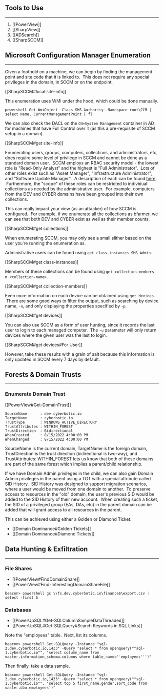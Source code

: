 ## Tools to Use

---

1. [[PowerView]]
2. [[SharpView]]
3. [[ADSearch]]
4. [[SharpSCCM]]


## Microsoft Configuration Manager Enumeration

---

Given a foothold on a machine, we can begin by finding the management point and site code that it is linked to.  This does not require any special privileges in the domain, in SCCM or on the endpoint.

[[SharpSCCM#local site-info]]

This enumeration uses WMI under the hood, which could be done manually.

```
powershell Get-WmiObject -Class SMS_Authority -Namespace root\CCM | select Name, CurrentManagementPoint | fl
```

We can also check the DACL on the `CN=System Management` container in AD for machines that have Full Control over it (as this a pre-requisite of SCCM setup in a domain).

[[SharpSCCM#get site-info]]

Enumerating users, groups, computers, collections, and administrators, etc, does require some level of privilege in SCCM and cannot be done as a standard domain user.  SCCM employs an RBAC security model - the lowest role is "Read-Only Analyst" and the highest is "Full Administrator".  Lots of other roles exist such as "Asset Manager", "Infrastructure Administrator", and "Software Update Manager".  A description of each can be found [here](https://learn.microsoft.com/en-us/mem/configmgr/core/understand/fundamentals-of-role-based-administration).  Furthermore, the "scope" of these roles can be restricted to individual collections as needed by the administrative user.  For example, computers from the DEV and CYBER domains have been grouped into their own collections.

This can really impact your view (as an attacker) of how SCCM is configured.  For example, if we enumerate all the collections as bfarmer, we can see that both DEV and CYBER exist as well as their member counts.

[[SharpSCCM#get collections]]

When enumerating SCCM, you may only see a small slither based on the user you're running the enumeration as.

Administrative users can be found using `get class-instances SMS_Admin`.

[[SharpSCCM#get class-instances]]

Members of these collections can be found using `get collection-members -n <collection-name>`.

[[SharpSCCM#get collection-members]]

Even more information on each device can be obtained using `get devices`.  There are some good ways to filter the output, such as searching by device name, `-n`, and only displaying the properties specified by `-p`.

[[SharpSCCM#get devices]]

You can also use SCCM as a form of user hunting, since it records the last user to login to each managed computer.  The `-u` parameter will only return devices where the given user was the last to login.

[[SharpSCCM#get devices#For User]]

However, take these results with a grain of salt because this information is only updated in SCCM every 7 days by default.


## Forests & Domain Trusts

---

### Enumerate Domain Trust

[[PowerView#Get-DomainTrust]]

```
SourceName      : dev.cyberbotic.io
TargetName      : cyberbotic.io
TrustType       : WINDOWS_ACTIVE_DIRECTORY
TrustAttributes : WITHIN_FOREST
TrustDirection  : Bidirectional
WhenCreated     : 8/15/2022 4:00:00 PM
WhenChanged     : 8/15/2022 4:00:00 PM
```

SourceName is the current domain, TargetName is the foreign domain, TrustDirection is the trust direction (bidirectional is two-way), and TrustAttributes: WITHIN_FOREST lets us know that both of these domains are part of the same forest which implies a parent/child relationship.

If we have Domain Admin privileges in the child, we can also gain Domain Admin privileges in the parent using a TGT with a special attribute called SID History.  SID History was designed to support migration scenarios, where a user would be moved from one domain to another.  To preserve access to resources in the "old" domain, the user's previous SID would be added to the SID History of their new account.  When creating such a ticket, the SID of a privileged group (EAs, DAs, etc) in the parent domain can be added that will grant access to all resources in the parent.

This can be achieved using either a Golden or Diamond Ticket.
- [[Domain Dominance#Golden Tickets]]
- [[Domain Dominance#Diamond Tickets]]


## Data Hunting & Exfiltration

---

### File Shares

- [[PowerView#FindDomainShare]]
- [[PowerView#Find-InterestingDomainShareFile]]

```
beacon> powershell gc \\fs.dev.cyberbotic.io\finance$\export.csv | select -first 5
```

### Databases

- [[PowerUpSQL#Get-SQLColumnSampleDataThreaded]]
- [[PowerUpSQL#Get-SQLQuery#Search Keywords in SQL Links]]

Note the "employees" table.  Next, list its columns.

```
beacon> powershell Get-SQLQuery -Instance "sql-2.dev.cyberbotic.io,1433" -Query "select * from openquery(""sql-1.cyberbotic.io"", 'select column_name from master.information_schema.columns where table_name=''employees''')"
```

Then finally, take a data sample.

```
beacon> powershell Get-SQLQuery -Instance "sql-2.dev.cyberbotic.io,1433" -Query "select * from openquery(""sql-1.cyberbotic.io"", 'select top 5 first_name,gender,sort_code from master.dbo.employees')"
```
